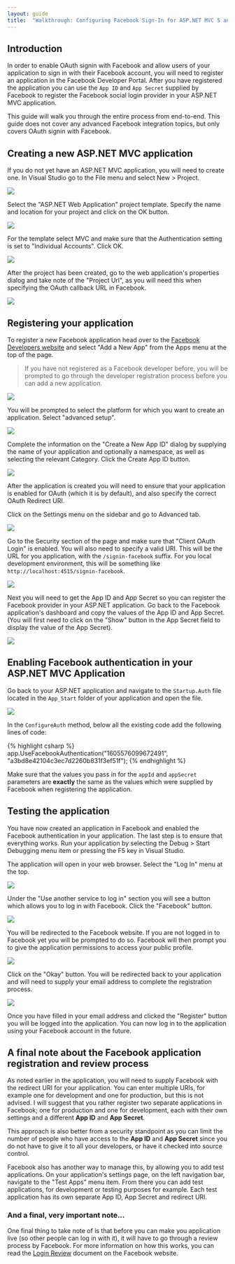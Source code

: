 ```yaml
---
layout: guide
title:  "Walkthrough: Configuring Facebook Sign-In for ASP.NET MVC 5 and Visual Studio 2013"
---
```


## Introduction

In order to enable OAuth signin with Facebook and allow users of your application to sign in with their Facebook account, you will need to register an application in the Facebook Developer Portal. After you have registered the application you can use the `App ID` and `App Secret` supplied by Facebook to register the Facebook social login provider in your ASP.NET MVC application.

This guide will walk you through the entire process from end-to-end. This guide does not cover any advanced Facebook integration topics, but only covers OAuth signin with Facebook.

## Creating a new ASP.NET MVC application

If you do not yet have an ASP.NET MVC application, you will need to create one. In Visual Studio go to the File menu and select New > Project.

![](/images/guides/facebook/mvc5/file-new-project.png)

Select the "ASP.NET Web Application" project template. Specify the name and location for your project and click on the OK button.

![](/images/guides/facebook/mvc5/new-project-dialog.png)

For the template select MVC and make sure that the Authentication setting is set to "Individual Accounts". Click OK.

![](/images/guides/facebook/mvc5/aspnet-project-type-dialog.png)

After the project has been created, go to the web application's properties dialog and take note of the "Project Url", as you will need this when specifying the OAuth callback URL in Facebook.

![](/images/guides/facebook/mvc5/project-properties.png)

## Registering your application

To register a new Facebook application head over to the [Facebook Developers website](https://developers.facebook.com) and select "Add a New App" from the Apps menu at the top of the page.

> If you have not registered as a Facebook developer before, you will be prompted to go through the developer registration process before you can add a new application.

![](/images/guides/facebook/mvc5/add-new-app-menu.png)

You will be prompted to select the platform for which you want to create an application. Select "advanced setup".

![](/images/guides/facebook/mvc5/platform-type-selection.png)

Complete the information on the "Create a New App ID" dialog by supplying the name of your application and optionally a namespace, as well as selecting the relevant Category. Click the Create App ID button.

![](/images/guides/facebook/mvc5/add-new-app-menu.png)

After the application is created you will need to ensure that your application is enabled for OAuth (which it is by default), and also specify the correct OAuth Redirect URI.

Click on the Settings menu on the sidebar and go to Advanced tab.

![](/images/guides/facebook/mvc5/settings-advanced-tab.png)

Go to the Security section of the page and make sure that "Client OAuth Login" is enabled. You will also need to specify a valid URI. This will be the URL for you application, with the `/signin-facebook` suffix. For you local development environment, this will be something like `http://localhost:4515/signin-facebook`.

![](/images/guides/facebook/mvc5/oauth-settings.png)

Next you will need to get the App ID and App Secret so you can register the Facebook provider in your ASP.NET application. Go back to the Facebook application's dashboard and copy the values of the App ID and App Secret. (You will first need to click on the "Show" button in the App Secret field to display the value of the App Secret).

![](/images/guides/facebook/mvc5/app-id-and-secret.png)

## Enabling Facebook authentication in your ASP.NET MVC Application

Go back to your ASP.NET application and navigate to the `Startup.Auth` file located in the `App_Start` folder of your application and open the file.

![](/images/guides/facebook/mvc5/solution-explorer-startup-auth.png)

In the `ConfigureAuth` method, below all the existing code add the following lines of code:

{% highlight csharp %}
app.UseFacebookAuthentication("1605576099672491", "a3bd8e42104c3ec7d2260b831f3ef51f");
{% endhighlight %}

Make sure that the values you pass in for the `appId` and `appSecret` parameters are **exactly** the same as the values which were supplied by Facebook when registering the application.

## Testing the application
You have now created an application in Facebook and enabled the Facebook authentication in your application.  The last step is to ensure that everything works.  Run your application by selecting the Debug > Start Debugging menu item or pressing the F5 key in Visual Studio.

The application will open in your web browser.  Select the "Log In" menu at the top.

![](/images/guides/facebook/mvc5/application-start-screen.png)

Under the "Use another service to log in" section you will see a button which allows you to log in with Facebook.  Click the "Facebook" button.

![](/images/guides/facebook/mvc5/application-login-screen.png)

You will be redirected to the Facebook website.  If you are not logged in to Facebook yet you will be prompted to do so.  Facebook will then prompt you to give the application permissions to access your public profile.

![](/images/guides/facebook/mvc5/facebook-permission.png)

Click on the "Okay" button.  You will be redirected back to your application and will need to supply your email address to complete the registration process.

![](/images/guides/facebook/mvc5/complete-registration.png)

Once you have filled in your email address and clicked the "Register" button you will be logged into the application.  You can now log in to the application using your Facebook account in the future.

## A final note about the Facebook application registration and review process

As noted earlier in the application, you will need to supply Facebook with the redirect URI for your application. You can enter multiple URIs, for example one for development and one for production, but this is not advised. I will suggest that you rather register two separate applications in Facebook; one for production and one for development, each with their own settings and a different **App ID** and **App Secret**. 

This approach is also better from a security standpoint as you can limit the number of people who have access to the **App ID** and **App Secret** since you do not have to give it to all your developers, or have it checked into source control.

Facebook also has another way to manage this, by allowing you to add test applications. On your application's settings page, on the left navigation bar, navigate to the "Test Apps" menu item. From there you can add test applications, for development or testing purposes for example. Each test application has its own separate App ID, App Secret and redirect URI.

### And a final, very important note...

One final thing to take note of is that before you can make you application live (so other people can log in with it), it will have to go through a review process by Facebook. For more information on how this works, you can read the [Login Review](https://developers.facebook.com/docs/apps/review/login) document on the Facebook website.